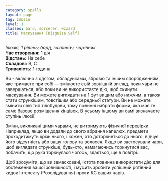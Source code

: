 ```yaml
---
category: spells
layout: page
tag: Ілюзія
level: 1
classes: bard, sorcerer, wizard
title: Маскування [Disguise Self]
---
```


_Ілюзія, 1 рівень; бард, заклинач, чарівник_     
**Час створення:** 1 дія    
**Відстань:** На себе    
**Складові:** В, С    
**Тривалість:** 1 година    

Ви - включно з одягом, обладунками, зброєю та іншим спорядженням, яке тримаєте при собі — змінюєте свій зовнішній вигляд, поки чари не завершаться, або поки ви не використаєте дію, щоб скинути маскування. Ви можете виглядати на 1 фут вищим або нижчим, а також стати стрункішим, товстішим або середньої статури. Ви не можете змінити свій тип тілобудови, тому повинні набрати форми, яка має те саме базове розміщення кінцівок. В усьому іншому ви самі визначаєте ступінь ілюзії.    

Зміни, викликані цими чарами, не витримують фізичної перевірки. Наприклад, якщо ви додали до свого вбрання капелюх, предмети проходитимуть крізь нього, і кожен, хто доторкнеться до нього, відчує його відсутність або вашу голову та волосся. Якщо ви застосували чари, щоб виглядати стрункіше, будь-хто, намагаючись торкнутися вас, побачить, що рука торкнулася чогось, здається, ще в повітрі.    

Щоб зрозуміти, що ви замасковані, істота повинна використати дію для обстеження вашої зовнішності, і мусить зробити успішний рятівний кидок Інтелекту (Розслідування) проти КС ваших чарів. 
